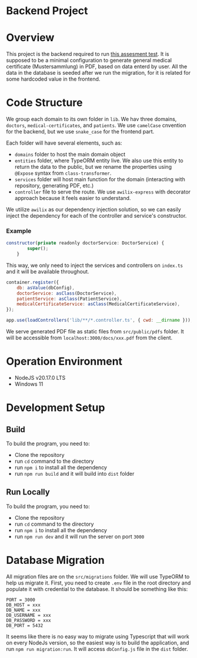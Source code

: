 # Backend Project

# Overview

This project is the backend required to run [this assesment test](https://github.com/noscai/fullstak-senior-engineer-scheine/tree/main).
It is supposed to be a minimal configuration to generate general medical certificate (Mustersammlung) in PDF, based on data enterd by user.
All the data in the database is seeded after we run the migration, for it is related for some hardcoded value in the frontend.

# Code Structure

We group each domain to its own folder in `lib`. We hav three domains, `doctors`, `medical-certificates`, and `patients`.
We use `camelCase` cnvention for the backend, but we use `snake_case` for the frontend part.

Each folder will have several elements, such as:

-   `domains` folder to host the main domain object
-   `entities` folder, where TypeORM entity live. We also use this entity to return the data to the public, but we rename the properties using `@Expose` syntax from `class-transformer`.
-   `services` folder will host main function for the domain (interacting with repository, generating PDF, etc.)
-   `controller` file to serve the route. We use `awilix-express` with decorator approach because it feels easier to understand.

We utilize `awilix` as our dependency injection solution, so we can easily inject the dependency for each of the controller and service's constructor.

### Example

```javascript
constructor(private readonly doctorService: DoctorService) {
        super();
    }
```

This way, we only need to inject the services and controllers on `index.ts` and it will be available throughout.

```javascript
container.register({
    db: asValue(dbConfig),
    doctorService: asClass(DoctorService),
    patientService: asClass(PatientService),
    medicalCertificateService: asClass(MedicalCertificateService),
});

app.use(loadControllers('lib/**/*.controller.ts', { cwd: __dirname }));
```

We serve generated PDF file as static files from `src/public/pdfs` folder. It will be accessible from `localhost:3000/docs/xxx.pdf` from the client.

# Operation Environment

-   NodeJS v20.17.0 LTS
-   Windows 11

# Development Setup

## Build

To build the program, you need to:

-   Clone the repository
-   run `cd` command to the directory
-   run `npm i` to install all the dependency
-   run `npm run build` and it will build into `dist` folder

## Run Locally

To build the program, you need to:

-   Clone the repository
-   run `cd` command to the directory
-   run `npm i` to install all the dependency
-   run `npm run dev` and it will run the server on port `3000`

# Database Migration

All migration files are on the `src/migrations` folder. We will use TypeORM to help us migrate it.
First, you need to create `.env` file in the root directory and populate it with credential to the database. It should be something like this:

```
PORT = 3000
DB_HOST = xxx
DB_NAME = xxx
DB_USERNAME = xxx
DB_PASSWORD = xxx
DB_PORT = 5432
```

It seems like there is no easy way to migrate using Typescript that will work on every NodeJs version, so the easiest way is to build the application, and run `npm run migration:run`. It will access `dbConfig.js` file in the `dist` folder.
